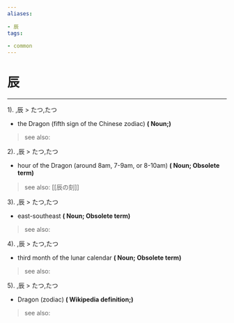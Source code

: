 ```yaml
---
aliases:
    
- 辰
tags:
    
- common
---
```


# 辰
---
1).
,辰 > たつ,たつ

- the Dragon (fifth sign of the Chinese zodiac)
**( Noun;)**
> see also: 
            
2).
,辰 > たつ,たつ

- hour of the Dragon (around 8am, 7-9am, or 8-10am)
**( Noun; Obsolete term)**
> see also:  [[辰の刻]]
            
3).
,辰 > たつ,たつ

- east-southeast
**( Noun; Obsolete term)**
> see also: 
            
4).
,辰 > たつ,たつ

- third month of the lunar calendar
**( Noun; Obsolete term)**
> see also: 
            
5).
,辰 > たつ,たつ

- Dragon (zodiac)
**( Wikipedia definition;)**
> see also: 
            